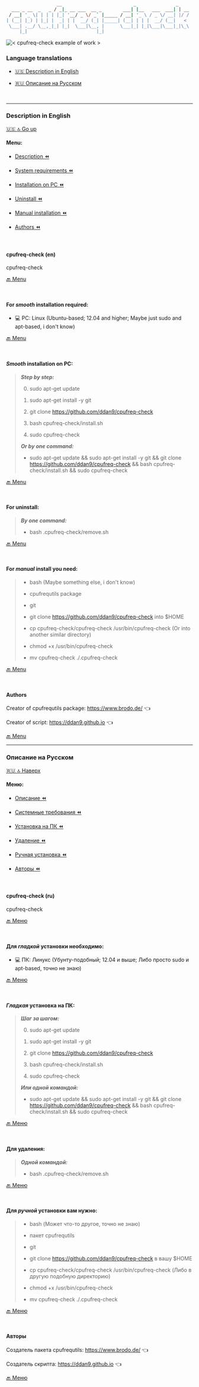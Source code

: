 ```bash
                   __                           _               _    
  ___ _ __  _   _ / _|_ __ ___  __ _        ___| |__   ___  ___| | __
 / __| '_ \| | | | |_| '__/ _ \/ _` |_____ / __| '_ \ / _ \/ __| |/ /
| (__| |_) | |_| |  _| | |  __/ (_| |_____| (__| | | |  __/ (__|   < 
 \___| .__/ \__,_|_| |_|  \___|\__, |      \___|_| |_|\___|\___|_|\_\
     |_|                          |_|                                
```

![ < cpufreq-check example of work > ](cpufreq-check.gif)

### Language translations

- [🇺🇸 Description in English](#Description-in-English)

- [🇷🇺 Описание на Русском](#Описание-на-Русском)

<br />

---

### Description in English

[🇺🇸 🔝 Go up](#Language-translations)

#### Menu:

- [Description ⏪](#cpufreq-check-en)

- [System requirements ⏪](#For-smooth-installation-required)

- [Installation on PC ⏪](#Smooth-installation-on-PC)

- [Uninstall ⏪](#For-uninstall)

- [Manual installation ⏪](#For-manual-install-you-need)

- [Authors ⏪](#Authors)

<br />

#### cpufreq-check (en)

cpufreq-check

[🔙 Menu](#Menu)

<br />

#### For ***smooth*** installation required: 

- 💻 PC: Linux (Ubuntu-based; 12.04 and higher; Maybe just sudo and apt-based, i don't know)

[🔙 Menu](#Menu)

<br />

#### ***Smooth*** installation on PC:

> ***Step by step:***
>
> 0. sudo apt-get update
>
> 1. sudo apt-get install -y git
>
> 2. git clone https://github.com/ddan9/cpufreq-check
>
> 3. bash cpufreq-check/install.sh
>
> 4. sudo cpufreq-check
>
> ***Or by one command:***
>
> - sudo apt-get update && sudo apt-get install -y git && git clone https://github.com/ddan9/cpufreq-check && bash cpufreq-check/install.sh && sudo cpufreq-check

[🔙 Menu](#Menu)

<br />

#### For uninstall:

> ***By one command:***
>
> - bash .cpufreq-check/remove.sh

[🔙 Menu](#Menu)

<br />


#### For ***manual*** install you need:

> - bash (Maybe something else, i don't know)
>
> - cpufrequtils package
>
> - git
>
> - git clone https://github.com/ddan9/cpufreq-check into $HOME
>
> - cp cpufreq-check/cpufreq-check /usr/bin/cpufreq-check (Or into another similar directory)
>
> - chmod +x /usr/bin/cpufreq-check
>
> - mv cpufreq-check ./.cpufreq-check

[🔙 Menu](#Menu)

<br />

#### Authors

Creator of cpufrequtils package: https://www.brodo.de/ 👈

Creator of script: https://ddan9.github.io 👈

[🔙 Menu](#Menu)

---

### Описание на Русском

[🇷🇺 🔝 Наверх](#Language-translations)

#### Меню:

- [Описание ⏪](#cpufreq-check-ru)

- [Системные требования ⏪](#Для-гладкой-установки-необходимо)

- [Установка на ПК ⏪](#Гладкая-установка-на-ПК)

- [Удаление ⏪](#Для-удаления)

- [Ручная установка ⏪](#Для-ручной-установки-вам-нужно)

- [Авторы ⏪](#Авторы)

<br />

#### cpufreq-check (ru)
 
cpufreq-check

[🔙 Меню](#Меню)

<br />

#### Для ***гладкой*** установки необходимо:

- 💻 ПК: Линукс (Убунту-подобный; 12.04 и выше; Либо просто sudo и apt-based, точно не знаю)

[🔙 Меню](#Меню)

<br />

#### ***Гладкая*** установка на ПК:

> ***Шаг за шагом:***
>
> 0. sudo apt-get update 
>
> 1. sudo apt-get install -y git
>
> 2. git clone https://github.com/ddan9/cpufreq-check
> 
> 3. bash cpufreq-check/install.sh
>
> 4. sudo cpufreq-check
>
> ***Или одной командой:***
>
> - sudo apt-get update && sudo apt-get install -y git && git clone https://github.com/ddan9/cpufreq-check && bash cpufreq-check/install.sh && sudo cpufreq-check

[🔙 Меню](#Меню)

<br />

#### Для удаления:

> ***Одной командой:***
>
> - bash .cpufreq-check/remove.sh

[🔙 Меню](#Меню)

</br>

#### Для ***ручной*** установки вам нужно:

> - bash (Может что-то другое, точно не знаю)
>
> - пакет cpufrequtils
>
> - git
>
> - git clone https://github.com/ddan9/cpufreq-check в вашу $HOME
>
> - cp cpufreq-check/cpufreq-check /usr/bin/cpufreq-check (Либо в другую подобную директорию)
>
> - chmod +x /usr/bin/cpufreq-check
>
> - mv cpufreq-check ./.cpufreq-check

[🔙 Меню](#Меню)

<br />

#### Авторы

Создатель пакета cpufrequtils: https://www.brodo.de/ 👈

Создатель скрипта: https://ddan9.github.io 👈

[🔙 Меню](#Меню)
